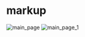 # markup
![main_page](https://github.com/Irina-Belyavskaya/markup/assets/99917629/f9d99ff4-5162-4b29-97a9-b70eb195bb0c)
![main_page_1](https://github.com/Irina-Belyavskaya/markup/assets/99917629/99aa2ff9-4688-4f1b-94b5-23bb45e06bb6)
